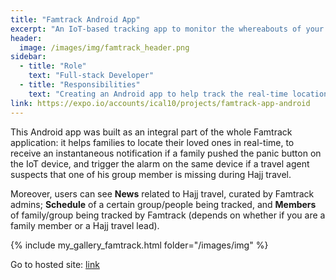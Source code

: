 ```yaml
---
title: "Famtrack Android App"
excerpt: "An IoT-based tracking app to monitor the whereabouts of your family or congregation during Hajj travel"
header:
  image: /images/img/famtrack_header.png
sidebar:
  - title: "Role"
    text: "Full-stack Developer"
  - title: "Responsibilities"
    text: "Creating an Android app to help track the real-time location of your family, receive notifications, and send a buzz when you lose a member of your group during Hajj travel!"
link: https://expo.io/accounts/ical10/projects/famtrack-app-android
---
```


This Android app was built as an integral part of the whole Famtrack application: it helps families to locate their loved ones in real-time, to receive an instantaneous notification if a family pushed the panic button on the IoT device, and trigger the alarm on the same device if a travel agent suspects that one of his group member is missing during Hajj travel.

Moreover, users can see **News** related to Hajj travel, curated by Famtrack admins; **Schedule** of a certain group/people being tracked, and **Members** of family/group being tracked by Famtrack (depends on whether if you are a family member or a Hajj travel lead).

{% include my_gallery_famtrack.html folder="/images/img" %}

Go to hosted site: [link](https://expo.io/accounts/ical10/projects/famtrack-app-android)

